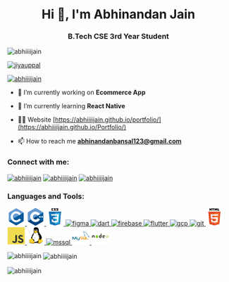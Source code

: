 <h1 align="center">Hi 👋, I'm Abhinandan Jain</h1>
<h3 align="center">B.Tech CSE 3rd Year Student </h3>

<p align="left"> <img src="https://komarev.com/ghpvc/?username=abhiiiijain&label=Profile%20views&color=0e75b6&style=flat" alt="abhiiiijain" /> </p>

<p align="left"> <a href="https://twitter.com/abhiiiijain1" target="blank"><img src="https://img.shields.io/twitter/follow/abhiiiijain1?logo=twitter&style=for-the-badge" alt="jiyauppal" /></a> </p>

<p align="left"> <a href="https://github.com/ryo-ma/github-profile-trophy"><img src="https://github-profile-trophy.vercel.app/?username=abhiiiijain" alt="abhiiiijain" /></a> </p>

- 🔭 I’m currently working on **Ecommerce App**

- 🌱 I’m currently learning **React Native**

- 👨‍💻 Website [https://abhiiiijain.github.io/portfolio/](https://abhiiiijain.github.io/Portfolio/)

- 📫 How to reach me **abhinandanbansal123@gmail.com**

<h3 align="left">Connect with me:</h3>
<p align="left">
<a href="https://linkedin.com/in/abhiiiijain" target="blank"><img align="center" src="https://raw.githubusercontent.com/rahuldkjain/github-profile-readme-generator/master/src/images/icons/Social/linked-in-alt.svg" alt="abhiiiijain" height="30" width="40" /></a>
<a href="https://instagram.com/abhiiiijain" target="blank"><img align="center" src="https://raw.githubusercontent.com/rahuldkjain/github-profile-readme-generator/master/src/images/icons/Social/instagram.svg" alt="abhiiiijain" height="30" width="40" /></a>
<!-- <a href="https://www.codechef.com/users/abhiiiijain" target="blank"><img align="center" src="https://cdn.jsdelivr.net/npm/simple-icons@3.1.0/icons/codechef.svg" alt="abhiiiijain" height="30" width="40" /></a>
<a href="https://www.hackerrank.com/abhiiiijain" target="blank"><img align="center" src="https://raw.githubusercontent.com/rahuldkjain/github-profile-readme-generator/master/src/images/icons/Social/hackerrank.svg" alt="abhiiiijain" height="30" width="40" /></a>
<a href="https://codeforces.com/profile/abhiiiijain" target="blank"><img align="center" src="https://cdn.jsdelivr.net/npm/simple-icons@3.0.1/icons/codeforces.svg" alt="abhiiiijain" height="30" width="40" /></a>
<a href="https://www.leetcode.com/abhiiiijain" target="blank"><img align="center" src="https://raw.githubusercontent.com/rahuldkjain/github-profile-readme-generator/master/src/images/icons/Social/leet-code.svg" alt="abhiiiijain" height="30" width="40" /></a>
<a href="https://www.hackerearth.com/abhiiiijain" target="blank"><img align="center" src="https://raw.githubusercontent.com/rahuldkjain/github-profile-readme-generator/master/src/images/icons/Social/hackerearth.svg" alt="abhiiiijain" height="30" width="40" /></a>
<a href="https://auth.geeksforgeeks.org/user/abhiiiijain" target="blank"><img align="center" src="https://raw.githubusercontent.com/rahuldkjain/github-profile-readme-generator/master/src/images/icons/Social/geeks-for-geeks.svg" alt="abhiiiijain" height="30" width="40" /></a> -->
<a href="https://discord.gg/abhiiiijain" target="blank"><img align="center" src="https://raw.githubusercontent.com/rahuldkjain/github-profile-readme-generator/master/src/images/icons/Social/discord.svg" alt="abhiiiijain" height="30" width="40" /></a>
</p>

<h3 align="left">Languages and Tools:</h3>
<p align="left">
<!-- <a href="https://getbootstrap.com" target="_blank"> <img src="https://raw.githubusercontent.com/devicons/devicon/master/icons/bootstrap/bootstrap-plain-wordmark.svg" alt="bootstrap" width="40" height="40"/> </a> -->
<a href="https://www.cprogramming.com/" target="_blank"> <img src="https://raw.githubusercontent.com/devicons/devicon/master/icons/c/c-original.svg" alt="c" width="40" height="40"/> </a>
<a href="https://www.w3schools.com/cpp/" target="_blank"> <img src="https://raw.githubusercontent.com/devicons/devicon/master/icons/cplusplus/cplusplus-original.svg" alt="cplusplus" width="40" height="40"/> </a>
<a href="https://www.w3schools.com/css/" target="_blank"> <img src="https://raw.githubusercontent.com/devicons/devicon/master/icons/css3/css3-original-wordmark.svg" alt="css3" width="40" height="40"/> </a>
<a href="https://www.figma.com/" target="_blank" rel="noreferrer"> <img src="https://www.vectorlogo.zone/logos/figma/figma-icon.svg" alt="figma" width="40" height="40"/> </a>
<a href="https://dart.dev" target="_blank"> <img src="https://www.vectorlogo.zone/logos/dartlang/dartlang-icon.svg" alt="dart" width="40" height="40"/> </a>
<a href="https://firebase.google.com/" target="_blank"> <img src="https://www.vectorlogo.zone/logos/firebase/firebase-icon.svg" alt="firebase" width="40" height="40"/> </a>
<a href="https://flutter.dev" target="_blank"> <img src="https://www.vectorlogo.zone/logos/flutterio/flutterio-icon.svg" alt="flutter" width="40" height="40"/> </a>
<a href="https://cloud.google.com" target="_blank"> <img src="https://www.vectorlogo.zone/logos/google_cloud/google_cloud-icon.svg" alt="gcp" width="40" height="40"/> </a>
<a href="https://git-scm.com/" target="_blank"> <img src="https://www.vectorlogo.zone/logos/git-scm/git-scm-icon.svg" alt="git" width="40" height="40"/> </a>
<a href="https://www.w3.org/html/" target="_blank"> <img src="https://raw.githubusercontent.com/devicons/devicon/master/icons/html5/html5-original-wordmark.svg" alt="html5" width="40" height="40"/> </a>
<a href="https://developer.mozilla.org/en-US/docs/Web/JavaScript" target="_blank"> <img src="https://raw.githubusercontent.com/devicons/devicon/master/icons/javascript/javascript-original.svg" alt="javascript" width="40" height="40"/> </a>
<a href="https://www.linux.org/" target="_blank"> <img src="https://raw.githubusercontent.com/devicons/devicon/master/icons/linux/linux-original.svg" alt="linux" width="40" height="40"/> </a>
<a href="https://www.microsoft.com/en-us/sql-server" target="_blank"> <img src="https://www.svgrepo.com/show/303229/microsoft-sql-server-logo.svg" alt="mssql" width="40" height="40"/> </a>
<a href="https://www.mysql.com/" target="_blank"> <img src="https://raw.githubusercontent.com/devicons/devicon/master/icons/mysql/mysql-original-wordmark.svg" alt="mysql" width="40" height="40"/> </a>
<a href="https://nodejs.org" target="_blank"> <img src="https://raw.githubusercontent.com/devicons/devicon/master/icons/nodejs/nodejs-original-wordmark.svg" alt="nodejs" width="40" height="40"/> </a>
</p>
<p><img align="left" src="https://github-readme-stats.vercel.app/api/top-langs?username=abhiiiijain&show_icons=true&locale=en&layout=compact" alt="abhiiiijain" /></p>

<p>&nbsp;<img align="center" src="https://github-readme-stats.vercel.app/api?username=abhiiiijain&show_icons=true&locale=en" alt="abhiiiijain" /></p>

<p><img align="center" src="https://github-readme-streak-stats.herokuapp.com/?user=abhiiiijain&" alt="abhiiiijain" /></p>
